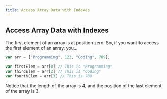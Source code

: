 ```yaml
---
title: Access Array Data with Indexes
---
```

## Access Array Data with Indexes

<!-- The article goes here, in GitHub-flavored Markdown. Feel free to add YouTube videos, images, and CodePen/JSBin embeds  -->
The first element of an array is at position zero. So, if you want to access the first element of an array, you...

```javascript
var arr = ["Programming", 123, "Coding", 789];

var firstElem = arr[0] // This is "Programming"
var thirdElem = arr[2] // This is "Coding"
var fourthElem = arr[3] // This is 789
```

Notice that the length of the array is 4, and the position of the last element of the array is 3.
